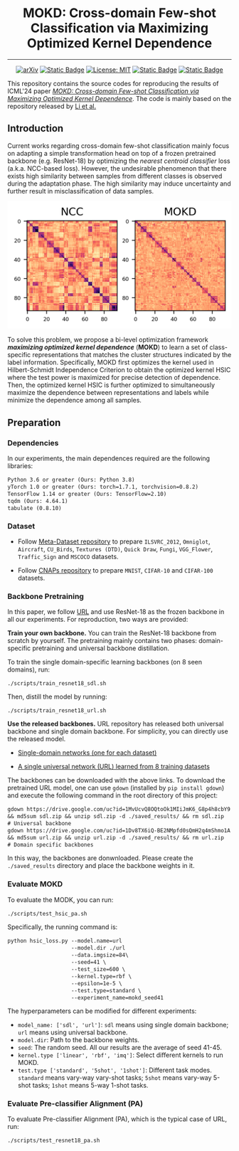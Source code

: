 <center> 

# MOKD: Cross-domain Few-shot Classification via Maximizing Optimized Kernel Dependence 

</center>


----
<center>

[![arXiv](https://img.shields.io/badge/arXiv-1234.56789-b31b1b.svg)]() [![Static Badge](https://img.shields.io/badge/Pub-ICML'24-blue)]() [![License: MIT](https://img.shields.io/badge/License-MIT-yellow.svg)](https://opensource.org/licenses/MIT) [![Static Badge](https://img.shields.io/badge/Video%20-54b345)]() [![Static Badge](https://img.shields.io/badge/Slides%20-D76364)]()

</center>

This repository contains the source codes for reproducing the results of ICML'24 paper [*MOKD: Cross-domain Few-shot Classification via Maximizing Optimized Kernel Dependence*](). The code is mainly based on the repository released by [Li et al.](https://github.com/VICO-UoE/URL)


## Introduction

Current works regarding cross-domain few-shot classification mainly focus on adapting a simple transformation head on top of a frozen pretrained backbone (e.g. ResNet-18) by optimizing the _nearest centroid classifier_ loss (a.k.a. NCC-based loss). However, the undesirable phenomenon that there exists high similarity between samples from different classes is observed during the adaptation phase. The high similarity may induce uncertainty and further result in misclassification of data samples. 

<center>

![Heat map of similarity of support data representations on Omniglot](./img/omniglot_21_heatmap.png)

</center>

To solve this problem, we propose a bi-level optimization framework *__maximizing optimized kernel dependence__* (__MOKD__) to learn a set of class-specific representations that matches the cluster structures indicated by the label information. Specifically, MOKD first optimizes the kernel used in Hilbert-Schmidt Independence Criterion to obtain the optimized kernel HSIC where the test power is maximized for precise detection of dependence. Then, the optimized kernel HSIC is further optimized to simultaneously maximize the dependence between representations and labels while minimize the dependence among all samples.

## Preparation
### Dependencies
In our experiments, the main dependences required are the following libraries:
```
Python 3.6 or greater (Ours: Python 3.8)
yTorch 1.0 or greater (Ours: torch=1.7.1, torchvision=0.8.2)
TensorFlow 1.14 or greater (Ours: TensorFlow=2.10)
tqdm (Ours: 4.64.1)
tabulate (0.8.10)
```

### Dataset
- Follow [Meta-Dataset repository](https://github.com/google-research/meta-dataset) to prepare `ILSVRC_2012`, `Omniglot`, `Aircraft`, `CU_Birds`, `Textures (DTD)`, `Quick Draw`, `Fungi`, `VGG_Flower`, `Traffic_Sign` and `MSCOCO` datasets.

- Follow [CNAPs repository](https://github.com/cambridge-mlg/cnaps) to prepare `MNIST`, `CIFAR-10` and `CIFAR-100` datasets.



### Backbone Pretraining
In this paper, we follow [URL](https://arxiv.org/pdf/2103.13841.pdf) and use ResNet-18 as the frozen backbone in all our experiments. For reproduction, two ways are provided:

__Train your own backbone.__ You can train the ResNet-18 backbone from scratch by yourself. The pretraining mainly contains two phases: domain-specific pretraining and universal backbone distillation.

To train the single domain-specific learning backbones (on 8 seen domains), run:
```
./scripts/train_resnet18_sdl.sh
```

Then, distill the model by running:
```
./scripts/train_resnet18_url.sh
```

__Use the released backbones.__ URL repository has released both universal backbone and single domain backbone. For simplicity, you can directly use the released model.
- [Single-domain networks (one for each dataset)](https://drive.google.com/file/d/1MvUcvQ8OQtoOk1MIiJmK6_G8p4h8cbY9/view?usp=sharing)

- [A single universal network (URL) learned from 8 training datasets](https://drive.google.com/file/d/1Dv8TX6iQ-BE2NMpfd0sQmH2q4mShmo1A/view?usp=sharing)

The backbones can be downloaded with the above links. To download the pretrained URL model, one can use `gdown` (installed by ```pip install gdown```) and execute the following command in the root directory of this project:
```
gdown https://drive.google.com/uc?id=1MvUcvQ8OQtoOk1MIiJmK6_G8p4h8cbY9 && md5sum sdl.zip && unzip sdl.zip -d ./saved_results/ && rm sdl.zip  # Universal backbone
gdown https://drive.google.com/uc?id=1Dv8TX6iQ-BE2NMpfd0sQmH2q4mShmo1A && md5sum url.zip && unzip url.zip -d ./saved_results/ && rm url.zip  # Domain specific backbones
```
In this way, the backbones are donwnloaded. Please create the ```./saved_results``` directory and place the backbone weights in it. 


### Evaluate MOKD
To evaluate the MODK, you can run:
```
./scripts/test_hsic_pa.sh
```
Specifically, the running command is:
```
python hsic_loss.py --model.name=url 
                    --model.dir ./url 
                    --data.imgsize=84\
                    --seed=41 \
                    --test_size=600 \
                    --kernel.type=rbf \
                    --epsilon=1e-5 \
                    --test.type=standard \
                    --experiment_name=mokd_seed41
```
The hyperparameters can be modified for different experiments:
- `model_name: ['sdl', 'url']`: `sdl` means using single domain backbone; `url` means using universal backbone.
- `model.dir`: Path to the backbone weights.
- `seed`: The random seed. All our results are the average of seed 41-45.
- `kernel.type ['linear', 'rbf', 'imq']`: Select different kernels to run MOKD.
- `test.type ['standard', '5shot', '1shot']`: Different task modes. `standard` means vary-way vary-shot tasks; `5shot` means vary-way 5-shot tasks; `1shot` means 5-way 1-shot tasks.

### Evaluate Pre-classifier Alignment (PA)
To evaluate Pre-classifier Alignment (PA), which is the typical case of URL, run:

```
./scripts/test_resnet18_pa.sh
```

